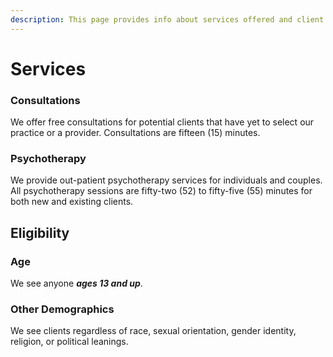 ```yaml
---
description: This page provides info about services offered and client eligibility for Matters of the Mind Therapy, PLLC.
---
```


# Services

### Consultations

We offer free consultations for potential clients that have yet to select our practice or a provider. Consultations are fifteen (15) minutes.

### Psychotherapy

We provide out-patient psychotherapy services for individuals and couples. All psychotherapy sessions are fifty-two (52) to fifty-five (55) minutes for both new and existing clients.

## Eligibility

### Age

We see anyone _**ages 13 and up**_.

### Other Demographics

We see clients regardless of race, sexual orientation, gender identity, religion, or political leanings.
